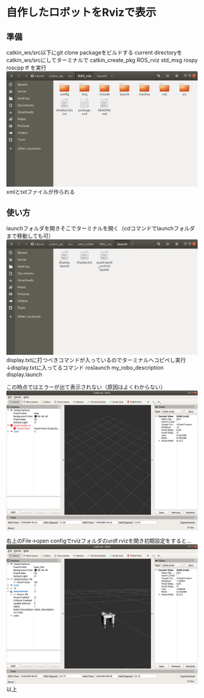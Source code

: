 # 自作したロボットをRvizで表示
## 準備
catkin_ws/src以下にgit clone 
packageをビルドする 
current directoryをcatkin_ws/srcにしてターミナルで 
catkin_create_pkg ROS_rviz std_msg rospy roscpp tf 
を実行 
![](/img/ddd.png) 
xmlとtxtファイルが作られる 

## 使い方
 launchフォルダを開きそこでターミナルを開く（cdコマンドでlaunchフォルダまで移動しても可） 
 ![](/img/aaa.png) 
 display.txtに打つべきコマンドが入っているのでターミナルへコピペし実行 
 ↓display.txtに入ってるコマンド 
 roslaunch my_robo_description display.launch 
 
 この時点ではエラーが出て表示されない（原因はよくわからない）　
![](/img/bbb.png) 
 
右上のFile->open configでrvizフォルダのurdf.rvizを開き初期設定をすると... 
![](/img/ccc.png) 
以上

